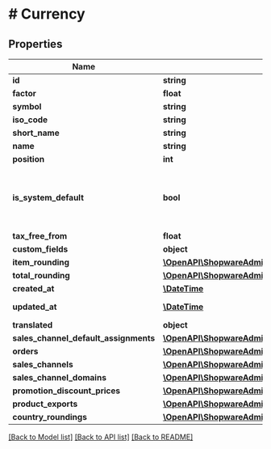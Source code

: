 # # Currency

## Properties

Name | Type | Description | Notes
------------ | ------------- | ------------- | -------------
**id** | **string** |  | [optional]
**factor** | **float** |  |
**symbol** | **string** |  |
**iso_code** | **string** |  |
**short_name** | **string** |  |
**name** | **string** |  |
**position** | **int** |  | [optional]
**is_system_default** | **bool** | Runtime field, cannot be used as part of the criteria. | [optional]
**tax_free_from** | **float** |  | [optional]
**custom_fields** | **object** |  | [optional]
**item_rounding** | [**\OpenAPI\ShopwareAdminApiClient\Model\CurrencyJsonApiAllOfItemRounding**](CurrencyJsonApiAllOfItemRounding.md) |  |
**total_rounding** | [**\OpenAPI\ShopwareAdminApiClient\Model\CurrencyJsonApiAllOfItemRounding**](CurrencyJsonApiAllOfItemRounding.md) |  |
**created_at** | [**\DateTime**](\DateTime.md) |  | [readonly]
**updated_at** | [**\DateTime**](\DateTime.md) |  | [optional] [readonly]
**translated** | **object** |  | [optional]
**sales_channel_default_assignments** | [**\OpenAPI\ShopwareAdminApiClient\Model\SalesChannel[]**](SalesChannel.md) |  | [optional]
**orders** | [**\OpenAPI\ShopwareAdminApiClient\Model\Order[]**](Order.md) |  | [optional]
**sales_channels** | [**\OpenAPI\ShopwareAdminApiClient\Model\SalesChannel[]**](SalesChannel.md) |  | [optional]
**sales_channel_domains** | [**\OpenAPI\ShopwareAdminApiClient\Model\SalesChannelDomain[]**](SalesChannelDomain.md) |  | [optional]
**promotion_discount_prices** | [**\OpenAPI\ShopwareAdminApiClient\Model\PromotionDiscountPrices[]**](PromotionDiscountPrices.md) |  | [optional]
**product_exports** | [**\OpenAPI\ShopwareAdminApiClient\Model\ProductExport[]**](ProductExport.md) |  | [optional]
**country_roundings** | [**\OpenAPI\ShopwareAdminApiClient\Model\CurrencyCountryRounding[]**](CurrencyCountryRounding.md) |  | [optional]

[[Back to Model list]](../../README.md#models) [[Back to API list]](../../README.md#endpoints) [[Back to README]](../../README.md)
